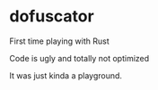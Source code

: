 # dofuscator
First time playing with Rust

Code is ugly and totally not optimized


It was just kinda a playground.
